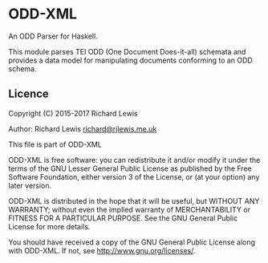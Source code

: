 # ODD-XML

An ODD Parser for Haskell.

This module parses TEI ODD (One Document Does-it-all) schemata and
provides a data model for manipulating documents conforming to an ODD
schema.

## Licence

Copyright (C) 2015-2017 Richard Lewis

Author: Richard Lewis <richard@rjlewis.me.uk>

This file is part of ODD-XML

ODD-XML is free software: you can redistribute it and/or modify it
under the terms of the GNU Lesser General Public License as published
by the Free Software Foundation, either version 3 of the License, or
(at your option) any later version.

ODD-XML is distributed in the hope that it will be useful, but WITHOUT
ANY WARRANTY; without even the implied warranty of MERCHANTABILITY or
FITNESS FOR A PARTICULAR PURPOSE.  See the GNU General Public License
for more details.

You should have received a copy of the GNU General Public License
along with ODD-XML.  If not, see <http://www.gnu.org/licenses/>.

